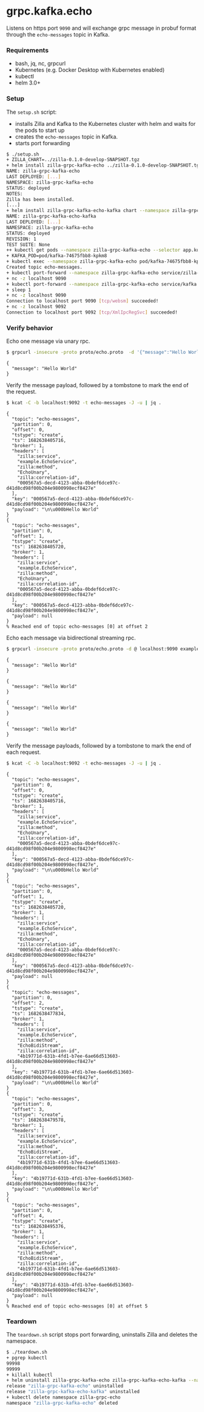 # grpc.kafka.echo

Listens on https port `9090` and will exchange grpc message in probuf format through the `echo-messages` topic in Kafka.

### Requirements

- bash, jq, nc, grpcurl
- Kubernetes (e.g. Docker Desktop with Kubernetes enabled)
- kubectl
- helm 3.0+

### Setup

The `setup.sh` script:
- installs Zilla and Kafka to the Kubernetes cluster with helm and waits for the pods to start up
- creates the `echo-messages` topic in Kafka.
- starts port forwarding

```bash
$ ./setup.sh
+ ZILLA_CHART=../zilla-0.1.0-develop-SNAPSHOT.tgz
+ helm install zilla-grpc-kafka-echo ../zilla-0.1.0-develop-SNAPSHOT.tgz --namespace zilla-grpc-kafka-echo [...]
NAME: zilla-grpc-kafka-echo
LAST DEPLOYED: [...]
NAMESPACE: zilla-grpc-kafka-echo
STATUS: deployed
NOTES:
Zilla has been installed.
[...]
+ helm install zilla-grpc-kafka-echo-kafka chart --namespace zilla-grpc-kafka-echo --create-namespace --wait
NAME: zilla-grpc-kafka-echo-kafka
LAST DEPLOYED: [...]
NAMESPACE: zilla-grpc-kafka-echo
STATUS: deployed
REVISION: 1
TEST SUITE: None
++ kubectl get pods --namespace zilla-grpc-kafka-echo --selector app.kubernetes.io/instance=kafka -o name
+ KAFKA_POD=pod/kafka-74675fbb8-kpkm8
+ kubectl exec --namespace zilla-grpc-kafka-echo pod/kafka-74675fbb8-kpkm8 -- /opt/bitnami/kafka/bin/kafka-topics.sh --bootstrap-server localhost:9092 --create --topic echo-messages --if-not-exists
Created topic echo-messages.
+ kubectl port-forward --namespace zilla-grpc-kafka-echo service/zilla-grpc-kafka-echo 9090
+ nc -z localhost 9090
+ kubectl port-forward --namespace zilla-grpc-kafka-echo service/kafka 9092 29092
+ sleep 1
+ nc -z localhost 9090
Connection to localhost port 9090 [tcp/websm] succeeded!
+ nc -z localhost 9092
Connection to localhost port 9092 [tcp/XmlIpcRegSvc] succeeded!
```
### Verify behavior

Echo one message via unary rpc.

```bash
$ grpcurl -insecure -proto proto/echo.proto  -d '{"message":"Hello World"}' localhost:9090 example.EchoService.EchoUnary
```
```
{
  "message": "Hello World"
}
```

Verify the message payload, followed by a tombstone to mark the end of the request.
```bash
$ kcat -C -b localhost:9092 -t echo-messages -J -u | jq .
```
```
{
  "topic": "echo-messages",
  "partition": 0,
  "offset": 0,
  "tstype": "create",
  "ts": 1682638405716,
  "broker": 1,
  "headers": [
    "zilla:service",
    "example.EchoService",
    "zilla:method",
    "EchoUnary",
    "zilla:correlation-id",
    "000567a5-decd-4123-abba-0bdef6dce97c-d41d8cd98f00b204e9800998ecf8427e"
  ],
  "key": "000567a5-decd-4123-abba-0bdef6dce97c-d41d8cd98f00b204e9800998ecf8427e",
  "payload": "\n\u000bHello World"
}
{
  "topic": "echo-messages",
  "partition": 0,
  "offset": 1,
  "tstype": "create",
  "ts": 1682638405720,
  "broker": 1,
  "headers": [
    "zilla:service",
    "example.EchoService",
    "zilla:method",
    "EchoUnary",
    "zilla:correlation-id",
    "000567a5-decd-4123-abba-0bdef6dce97c-d41d8cd98f00b204e9800998ecf8427e"
  ],
  "key": "000567a5-decd-4123-abba-0bdef6dce97c-d41d8cd98f00b204e9800998ecf8427e",
  "payload": null
}
% Reached end of topic echo-messages [0] at offset 2
```

Echo each message via bidirectional streaming rpc.
```bash
$ grpcurl -insecure -proto proto/echo.proto -d @ localhost:9090 example.EchoService.EchoBidiStream
```
```
{
  "message": "Hello World"
}
```
```
{
  "message": "Hello World"
}
```
```
{
  "message": "Hello World"
}
```
```
{
  "message": "Hello World"
}
```

Verify the message payloads, followed by a tombstone to mark the end of each request.
```bash
$ kcat -C -b localhost:9092 -t echo-messages -J -u | jq .
```
```
{
  "topic": "echo-messages",
  "partition": 0,
  "offset": 0,
  "tstype": "create",
  "ts": 1682638405716,
  "broker": 1,
  "headers": [
    "zilla:service",
    "example.EchoService",
    "zilla:method",
    "EchoUnary",
    "zilla:correlation-id",
    "000567a5-decd-4123-abba-0bdef6dce97c-d41d8cd98f00b204e9800998ecf8427e"
  ],
  "key": "000567a5-decd-4123-abba-0bdef6dce97c-d41d8cd98f00b204e9800998ecf8427e",
  "payload": "\n\u000bHello World"
}
{
  "topic": "echo-messages",
  "partition": 0,
  "offset": 1,
  "tstype": "create",
  "ts": 1682638405720,
  "broker": 1,
  "headers": [
    "zilla:service",
    "example.EchoService",
    "zilla:method",
    "EchoUnary",
    "zilla:correlation-id",
    "000567a5-decd-4123-abba-0bdef6dce97c-d41d8cd98f00b204e9800998ecf8427e"
  ],
  "key": "000567a5-decd-4123-abba-0bdef6dce97c-d41d8cd98f00b204e9800998ecf8427e",
  "payload": null
}
{
  "topic": "echo-messages",
  "partition": 0,
  "offset": 2,
  "tstype": "create",
  "ts": 1682638477834,
  "broker": 1,
  "headers": [
    "zilla:service",
    "example.EchoService",
    "zilla:method",
    "EchoBidiStream",
    "zilla:correlation-id",
    "4b19771d-631b-4fd1-b7ee-6ae66d513603-d41d8cd98f00b204e9800998ecf8427e"
  ],
  "key": "4b19771d-631b-4fd1-b7ee-6ae66d513603-d41d8cd98f00b204e9800998ecf8427e",
  "payload": "\n\u000bHello World"
}
{
  "topic": "echo-messages",
  "partition": 0,
  "offset": 3,
  "tstype": "create",
  "ts": 1682638479578,
  "broker": 1,
  "headers": [
    "zilla:service",
    "example.EchoService",
    "zilla:method",
    "EchoBidiStream",
    "zilla:correlation-id",
    "4b19771d-631b-4fd1-b7ee-6ae66d513603-d41d8cd98f00b204e9800998ecf8427e"
  ],
  "key": "4b19771d-631b-4fd1-b7ee-6ae66d513603-d41d8cd98f00b204e9800998ecf8427e",
  "payload": "\n\u000bHello World"
}
{
  "topic": "echo-messages",
  "partition": 0,
  "offset": 4,
  "tstype": "create",
  "ts": 1682638495376,
  "broker": 1,
  "headers": [
    "zilla:service",
    "example.EchoService",
    "zilla:method",
    "EchoBidiStream",
    "zilla:correlation-id",
    "4b19771d-631b-4fd1-b7ee-6ae66d513603-d41d8cd98f00b204e9800998ecf8427e"
  ],
  "key": "4b19771d-631b-4fd1-b7ee-6ae66d513603-d41d8cd98f00b204e9800998ecf8427e",
  "payload": null
}
% Reached end of topic echo-messages [0] at offset 5
```

### Teardown

The `teardown.sh` script stops port forwarding, uninstalls Zilla and deletes the namespace.

```bash
$ ./teardown.sh
+ pgrep kubectl
99998
99999
+ killall kubectl
+ helm uninstall zilla-grpc-kafka-echo zilla-grpc-kafka-echo-kafka --namespace zilla-grpc-kafka-echo
release "zilla-grpc-kafka-echo" uninstalled
release "zilla-grpc-kafka-echo-kafka" uninstalled
+ kubectl delete namespace zilla-grpc-echo
namespace "zilla-grpc-kafka-echo" deleted
```
